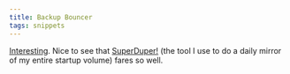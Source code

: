 ```yaml
---
title: Backup Bouncer
tags: snippets
---
```


[Interesting](http://www.n8gray.org/blog/2007/04/27/introducing-backup-bouncer/). Nice to see that [SuperDuper!](http://wincent.dev/wiki/SuperDuper!) (the tool I use to do a daily mirror of my entire startup volume) fares so well.
